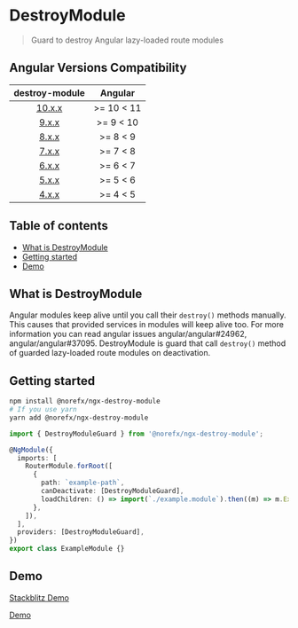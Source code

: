 # DestroyModule

> Guard to destroy Angular lazy-loaded route modules

## Angular Versions Compatibility

|                        destroy-module                        |  Angular  |
| :----------------------------------------------------------: | :-------: |
| [10.x.x](https://github.com/norefx/destroy-module/tree/9.x.x) | >= 10 < 11 |
| [9.x.x](https://github.com/norefx/destroy-module/tree/9.x.x) | >= 9 < 10 |
| [8.x.x](https://github.com/norefx/destroy-module/tree/8.x.x) | >= 8 < 9  |
| [7.x.x](https://github.com/norefx/destroy-module/tree/7.x.x) | >= 7 < 8  |
| [6.x.x](https://github.com/norefx/destroy-module/tree/6.x.x) | >= 6 < 7  |
| [5.x.x](https://github.com/norefx/destroy-module/tree/5.x.x) | >= 5 < 6  |
| [4.x.x](https://github.com/norefx/destroy-module/tree/4.x.x) | >= 4 < 5  |

## Table of contents

- [What is DestroyModule](#what-is-destroymodule)
- [Getting started](#getting-started)
- [Demo](#demo)

## What is DestroyModule

Angular modules keep alive until you call their `destroy()` methods manually. This causes that provided services in modules will keep alive too. For more information you can read angular issues angular/angular#24962, angular/angular#37095. DestroyModule is guard that call `destroy()` method of guarded lazy-loaded route modules on deactivation.

## Getting started

```sh
npm install @norefx/ngx-destroy-module
# If you use yarn
yarn add @norefx/ngx-destroy-module
```

```ts
import { DestroyModuleGuard } from '@norefx/ngx-destroy-module';

@NgModule({
  imports: [
    RouterModule.forRoot([
      {
        path: `example-path`,
        canDeactivate: [DestroyModuleGuard],
        loadChildren: () => import(`./example.module`).then((m) => m.ExampleModule),
      },
    ]),
  ],
  providers: [DestroyModuleGuard],
})
export class ExampleModule {}
```

## Demo

[Stackblitz Demo](https://angular-ivy-ytzddb.stackblitz.io)

[Demo](https://user-images.githubusercontent.com/89928030/188677092-2d230816-4c50-4272-a691-5e4e0cefbcf4.webm)
